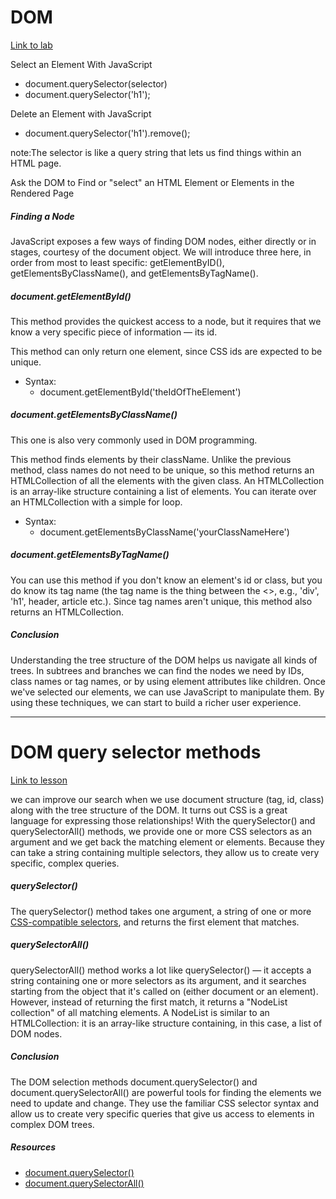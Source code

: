 # DOM
<a href="https://github.com/MyCodingJournal/phase-0-the-dom-is-a-tree">Link to lab</a>

Select an Element With JavaScript<br>
- document.querySelector(selector)
- document.querySelector('h1');
 
Delete an Element with JavaScript<br>
- document.querySelector('h1').remove();

note:The selector is like a query string that lets us find things within an HTML page.

Ask the DOM to Find or "select" an HTML Element or Elements in the Rendered Page<br>

##### Finding a Node<br>
JavaScript exposes a few ways of finding DOM nodes, either directly or in stages, courtesy of the document object. We will introduce three here, in order from most to least specific: getElementByID(), getElementsByClassName(), and getElementsByTagName().

##### document.getElementById()<br>
This method provides the quickest access to a node, but it requires that we know a very specific piece of information — its id. 

This method can only return one element, since CSS ids are expected to be unique.<br>
- Syntax:
    - document.getElementById('theIdOfTheElement')

##### document.getElementsByClassName()<br>
This one is also very commonly used in DOM programming.

This method finds elements by their className. Unlike the previous method, class names do not need to be unique, so this method returns an HTMLCollection of all the elements with the given class. An HTMLCollection is an array-like structure containing a list of elements. You can iterate over an HTMLCollection with a simple for loop.

- Syntax:
    - document.getElementsByClassName('yourClassNameHere')

##### document.getElementsByTagName()<br>
You can use this method if you don't know an element's id or class, but you do know its tag name (the tag name is the thing between the <>, e.g., 'div', 'h1', header, article etc.). Since tag names aren't unique, this method also returns an HTMLCollection.

##### Conclusion<br>
Understanding the tree structure of the DOM helps us navigate all kinds of trees. In subtrees and branches we can find the nodes we need by IDs, class names or tag names, or by using element attributes like children. Once we've selected our elements, we can use JavaScript to manipulate them. By using these techniques, we can start to build a richer user experience.

--------------------------------------------------------------------------------------------------------------------------------------------------------------------------------
# DOM query selector methods
<a href="https://github.com/VGDJP-07/phase-0-the-dom-query-selector-methods">Link to lesson</a>

we can improve our search when we use document structure (tag, id, class) along with the tree structure of the DOM. It turns out CSS is a great language for expressing those relationships! With the querySelector() and querySelectorAll() methods, we provide one or more CSS selectors as an argument and we get back the matching element or elements. Because they can take a string containing multiple selectors, they allow us to create very specific, complex queries.

##### querySelector()<br>
The querySelector() method takes one argument, a string of one or more <a href="https://developer.mozilla.org/en-US/docs/Learn/CSS/Building_blocks/Selectors">CSS-compatible selectors</a>, and returns the first element that matches.

##### querySelectorAll()<br>
querySelectorAll() method works a lot like querySelector()
— it accepts a string containing one or more selectors as its argument, and it searches starting from the object that it's called on (either document or an element). However, instead of returning the first match, it returns a "NodeList collection" of all matching elements. A NodeList is similar to an HTMLCollection: it is an array-like structure containing, in this case, a list of DOM nodes.

##### Conclusion<br>
The DOM selection methods document.querySelector() and document.querySelectorAll() are powerful tools for finding the elements we need to update and change. They use the familiar CSS selector syntax and allow us to create very specific queries that give us access to elements in complex DOM trees.

##### Resources<br>
- <a href="https://developer.mozilla.org/en-US/docs/Web/API/Document/querySelector">document.querySelector()</a>
- <a href="https://developer.mozilla.org/en-US/docs/Web/API/Document/querySelectorAll">document.querySelectorAll()</a>
